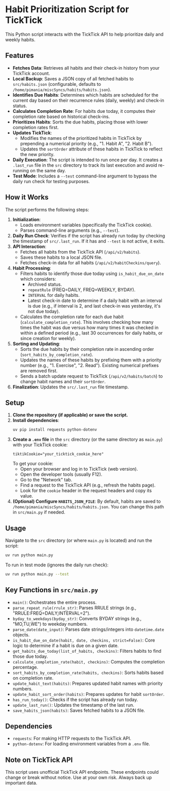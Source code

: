 # Habit Prioritization Script for TickTick

This Python script interacts with the TickTick API to help prioritize daily and weekly habits.

## Features

- **Fetches Data**: Retrieves all habits and their check-in history from your TickTick account.
- **Local Backup**: Saves a JSON copy of all fetched habits to `src/habits.json` (configurable, defaults to `/home/pimania/miscSyncs/habits/habits.json`).
- **Identifies Due Habits**: Determines which habits are scheduled for the current day based on their recurrence rules (daily, weekly) and check-in status.
- **Calculates Completion Rate**: For habits due today, it computes their completion rate based on historical check-ins.
- **Prioritizes Habits**: Sorts the due habits, placing those with lower completion rates first.
- **Updates TickTick**: 
    - Modifies the names of the prioritized habits in TickTick by prepending a numerical priority (e.g., "1. Habit A", "2. Habit B").
    - Updates the `sortOrder` attribute of these habits in TickTick to reflect the new priority.
- **Daily Execution**: The script is intended to run once per day. It creates a `.last_run` file in the `src` directory to track its last execution and avoid re-running on the same day.
- **Test Mode**: Includes a `--test` command-line argument to bypass the daily run check for testing purposes.

## How it Works

The script performs the following steps:

1.  **Initialization**: 
    *   Loads environment variables (specifically the TickTick cookie).
    *   Parses command-line arguments (e.g., `--test`).
2.  **Daily Run Check**: Verifies if the script has already run today by checking the timestamp of `src/.last_run`. If it has and `--test` is not active, it exits.
3.  **API Interaction**:
    *   Fetches all habits from the TickTick API (`/api/v2/habits`).
    *   Saves these habits to a local JSON file.
    *   Fetches check-in data for all habits (`/api/v2/habitCheckins/query`).
4.  **Habit Processing**:
    *   Filters habits to identify those due today using `is_habit_due_on_date` which considers:
        *   Archived status.
        *   `repeatRule` (FREQ=DAILY, FREQ=WEEKLY, BYDAY).
        *   `INTERVAL` for daily habits.
        *   Latest check-in date to determine if a daily habit with an interval is due (e.g., if interval is 2, and last check-in was yesterday, it's not due today).
    *   Calculates the completion rate for each due habit (`calculate_completion_rate`). This involves checking how many times the habit was due versus how many times it was checked in within a defined period (e.g., last 30 occurrences for daily habits, or since creation for weekly).
5.  **Sorting and Updating**:
    *   Sorts the due habits by their completion rate in ascending order (`sort_habits_by_completion_rate`).
    *   Updates the names of these habits by prefixing them with a priority number (e.g., "1. Exercise", "2. Read"). Existing numerical prefixes are removed first.
    *   Sends a batch update request to TickTick (`/api/v2/habits/batch`) to change habit names and their `sortOrder`.
6.  **Finalization**: Updates the `src/.last_run` file timestamp.

## Setup

1.  **Clone the repository (if applicable) or save the script.**
2.  **Install dependencies**:
    ```bash
    uv pip install requests python-dotenv
    ```
3.  **Create a `.env` file** in the `src` directory (or the same directory as `main.py`) with your TickTick cookie:
    ```
    tiktikCookie="your_ticktick_cookie_here"
    ```
    To get your cookie:
    *   Open your browser and log in to TickTick (web version).
    *   Open the developer tools (usually F12).
    *   Go to the "Network" tab.
    *   Find a request to the TickTick API (e.g., refresh the habits page).
    *   Look for the `cookie` header in the request headers and copy its value.
4.  **(Optional) Configure `HABITS_JSON_FILE`**: By default, habits are saved to `/home/pimania/miscSyncs/habits/habits.json`. You can change this path in `src/main.py` if needed.

## Usage

Navigate to the `src` directory (or where `main.py` is located) and run the script:

```bash
uv run python main.py
```

To run in test mode (ignores the daily run check):

```bash
uv run python main.py --test
```

## Key Functions in `src/main.py`

-   `main()`: Orchestrates the entire process.
-   `parse_repeat_rule(rrule_str)`: Parses RRULE strings (e.g., "RRULE:FREQ=DAILY;INTERVAL=2").
-   `byday_to_weekdays(byday_str)`: Converts BYDAY strings (e.g., "MO,TU,WE") to weekday numbers.
-   `parse_date(date_input)`: Parses date strings/integers into `datetime.date` objects.
-   `is_habit_due_on_date(habit, date, checkins, strict=False)`: Core logic to determine if a habit is due on a given date.
-   `get_habits_due_today(list_of_habits, checkins)`: Filters habits to find those due today.
-   `calculate_completion_rate(habit, checkins)`: Computes the completion percentage.
-   `sort_habits_by_completion_rate(habits, checkins)`: Sorts habits based on completion rate.
-   `update_habit_text(habits)`: Prepares updated habit names with priority numbers.
-   `update_habit_sort_order(habits)`: Prepares updates for habit `sortOrder`.
-   `has_run_today()`: Checks if the script has already run today.
-   `update_last_run()`: Updates the timestamp of the last run.
-   `save_habits_json(habits)`: Saves fetched habits to a JSON file.

## Dependencies

-   `requests`: For making HTTP requests to the TickTick API.
-   `python-dotenv`: For loading environment variables from a `.env` file.

## Note on TickTick API

This script uses unofficial TickTick API endpoints. These endpoints could change or break without notice. Use at your own risk. Always back up important data.